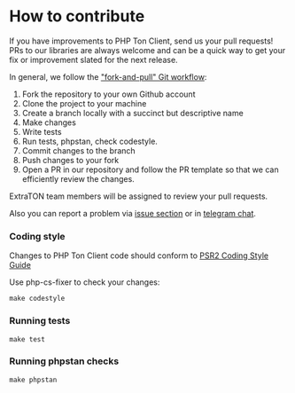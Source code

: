 # How to contribute

If you have improvements to PHP Ton Client, send us your pull requests!   
PRs to our libraries are always welcome and can be a quick way to get your fix 
or improvement slated for the next release.

In general, we follow the ["fork-and-pull" Git workflow](https://github.com/susam/gitpr):

1. Fork the repository to your own Github account
2. Clone the project to your machine
3. Create a branch locally with a succinct but descriptive name
4. Make changes
5. Write tests
6. Run tests, phpstan, check codestyle.
7. Commit changes to the branch
8. Push changes to your fork
9. Open a PR in our repository and follow the PR template so that we can efficiently review the changes.

ExtraTON team members will be assigned to review your pull requests.  

Also you can report a problem via [issue section](https://github.com/extraton/php-ton-client/issues)
or in [telegram chat](https://t.me/extraton).

### Coding style
Changes to PHP Ton Client code should conform to 
[PSR2 Coding Style Guide](https://github.com/php-fig/fig-standards/blob/master/accepted/PSR-2-coding-style-guide.md)

Use php-cs-fixer to check your changes:
                  
    make codestyle

### Running tests

    make test

### Running phpstan checks

    make phpstan
